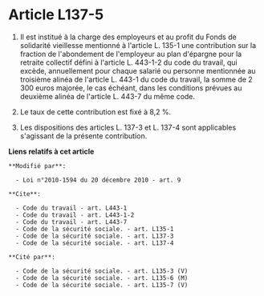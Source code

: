 # Article L137-5

1. Il est institué à la charge des employeurs et au profit du Fonds de solidarité vieillesse mentionné à l'article L. 135-1
une contribution sur la fraction de l'abondement de l'employeur au plan d'épargne pour la retraite collectif défini à
l'article L. 443-1-2 du code du travail, qui excède, annuellement pour chaque salarié ou personne mentionnée au troisième
alinéa de l'article L. 443-1 du code du travail, la somme de 2 300 euros majorée, le cas échéant, dans les conditions prévues
au deuxième alinéa de l'article L. 443-7 du même code. 

2. Le taux de cette contribution est fixé à 8,2 %. 

3. Les dispositions des articles L. 137-3 et L. 137-4 sont applicables s'agissant de la présente contribution.

**Liens relatifs à cet article**

	**Modifié par**:

	  - Loi n°2010-1594 du 20 décembre 2010 - art. 9

	**Cite**:

	  - Code du travail - art. L443-1
	  - Code du travail - art. L443-1-2
	  - Code du travail - art. L443-7
	  - Code de la sécurité sociale. - art. L135-1
	  - Code de la sécurité sociale. - art. L137-3
	  - Code de la sécurité sociale. - art. L137-4

	**Cité par**:

	  - Code de la sécurité sociale. - art. L135-3 (V)
	  - Code de la sécurité sociale. - art. L135-6 (M)
	  - Code de la sécurité sociale. - art. L135-7 (V)
